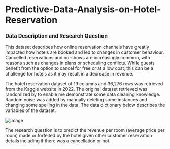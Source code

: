 # Predictive-Data-Analysis-on-Hotel-Reservation
### Data Description and Research Question
This dataset describes how online reservation channels have greatly impacted how hotels are booked and led to changes in customer behaviour. Cancelled reservations and no-shows are increasingly common, with reasons such as changes in plans or scheduling conflicts. While guests benefit from the option to cancel for free or at a low cost, this can be a challenge for hotels as it may result in a decrease in revenue.

The hotel reservation dataset of 19 columns and 36,276 rows was retrieved from the Kaggle website in 2022. The original dataset retrieved was randomized by to enable me demonstrate some data cleaning knowledge. Random noise was added by manually deleting some instances and changing some spelling in the data. 
The data dictionary below describes the variables of the dataset. 

![image](https://github.com/UkamakaO/Predictive-Data-Analysis-Project/assets/115948036/f9016a8b-526a-4e3e-a0d7-45efab0feb85)

The research question is to predict the revenue per room (average price per room) made or forfeited by the hotel given other customer reservation details including if there was a cancellation or not. 

